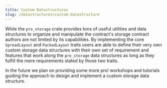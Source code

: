 ```yaml
---
title: Custom Datastructures
slug: /datastructures/custom-datastructure
---
```


While the `pro_storage` crate provides tons of useful utilities and data structures to organize and manipulate the contract's storage contract authors are not limited by its capabilities. By implementing the core `SpreadLayout` and `PackedLayout` traits users are able to define their very own custom storage data structures with their own set of requirement and features that work along the `pro_storage` data structures as long as they fulfill the mere requirements stated by those two traits.

In the future we plan on providing some more pro! workshops and tutorials guiding the approach to design and implement a custom storage data structure.
